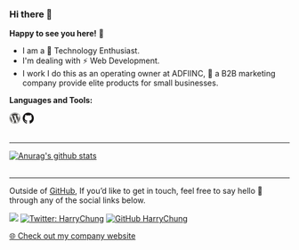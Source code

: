 ### Hi there 👋

<!--<img align="right" alt="GIF" src="https://magiccopy.xyz/assets/images/hadder.gif" width="500" height="320" />-->

**Happy to see you here!** :star_struck: <br> 
- I am a 🚀 Technology Enthusiast. 
- I'm dealing with ⚡ Web Development. 
- I work I do this as an operating owner at ADFIINC, 💪 a B2B marketing company provide elite products for small businesses.

**Languages and Tools:**  

<code><img height="20" src="https://raw.githubusercontent.com/github/explore/80688e429a7d4ef2fca1e82350fe8e3517d3494d/topics/wordpress/wordpress.png"></code>
<code><img height="20" src="https://raw.githubusercontent.com/github/explore/78df643247d429f6cc873026c0622819ad797942/topics/github/github.png"></code>
<br />
<br />

---
<!--[![Top Langs](https://github-readme-stats.vercel.app/api/top-langs/?username=harrychungme&layout=compact)](https://github.com/harrychungme/github-readme-stats)-->
[![Anurag's github stats](https://github-readme-stats.vercel.app/api?username=harrychungme)](https://github.com/harrychungme/github-readme-stats)
<br />
<br />

---
Outside of [GitHub](https://github.com/harrychungme/), If you’d like to get in touch, feel free to say hello 👋 through any of the social links below. 


![](https://komarev.com/ghpvc/?username=harrychungme&color=blue&label=Profile+Views)
[![Twitter: HarryChung](https://img.shields.io/twitter/follow/harrychungme?style=social)](https://twitter.com/harrychungme)
[![GitHub HarryChung](https://img.shields.io/github/followers/harrychungme?label=follow&style=social)](https://github.com/harrychungme)


<p><a href="https://adfiinc.com">🌐 Check out my company website</a></p>

<!--<code><img height="20" src="https://raw.githubusercontent.com/github/explore/80688e429a7d4ef2fca1e82350fe8e3517d3494d/topics/mysql/mysql.png"></code>-->
<!--<code><img height="20" src="https://raw.githubusercontent.com/github/explore/80688e429a7d4ef2fca1e82350fe8e3517d3494d/topics/firebase/firebase.png"></code>-->
<!--<code><img height="20" src="https://raw.githubusercontent.com/github/explore/80688e429a7d4ef2fca1e82350fe8e3517d3494d/topics/git/git.png"></code>-->

<!--
**harrychungme/harrychungme** is a ✨ _special_ ✨ repository because its `README.md` (this file) appears on your GitHub profile.

Here are some ideas to get you started:

- 🔭 I’m currently working on ...
- 🌱 I’m currently learning ...
- 👯 I’m looking to collaborate on ...
- 🤔 I’m looking for help with ...
- 💬 Ask me about ...
- 📫 How to reach me: ...
- 😄 Pronouns: ...
- ⚡ Fun fact: ...
-->
